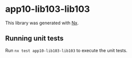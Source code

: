 # app10-lib103-lib103

This library was generated with [Nx](https://nx.dev).

## Running unit tests

Run `nx test app10-lib103-lib103` to execute the unit tests.
